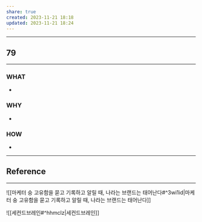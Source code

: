 ```yaml
---
share: true
created: 2023-11-21 18:18
updated: 2023-11-21 18:24
---
```


---
## 79
---
### WHAT
- 
### WHY
- 
### HOW
- 
---

## Reference
---
![[마케터 숭  고유함을 묻고 기록하고 알릴 때, 나라는 브랜드는 태어난다#^3wi1id|마케터 숭  고유함을 묻고 기록하고 알릴 때, 나라는 브랜드는 태어난다]]

![[세컨드브레인#^hhmclz|세컨드브레인]]
